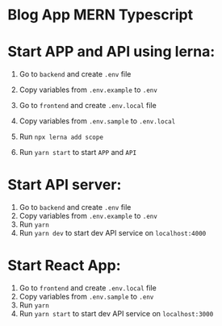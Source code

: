 # Blog App MERN Typescript

# Start APP and API using lerna:
1. Go to `backend` and create `.env` file
2. Copy variables from `.env.example` to `.env`

3. Go to `frontend` and create `.env.local` file
4. Copy variables from `.env.sample` to `.env.local`

5. Run `npx lerna add scope` 
6. Run `yarn start` to start `APP` and `API`


# Start API server:
1. Go to `backend` and create `.env` file
2. Copy variables from `.env.example` to `.env`
3. Run `yarn` 
4. Run `yarn dev` to start dev API service on `localhost:4000`



# Start React App:
1. Go to `frontend` and create `.env.local` file
2. Copy variables from `.env.sample` to `.env`
3. Run `yarn` 
4. Run `yarn start` to start dev API service on `localhost:3000`



